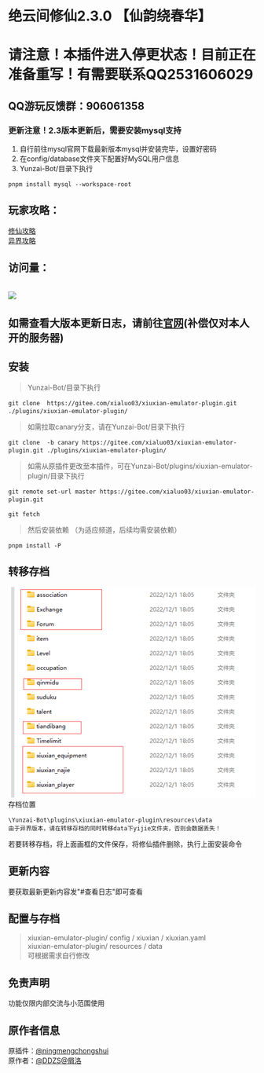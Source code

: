 # 绝云间修仙2.3.0 【仙韵绕春华】

# 请注意！本插件进入停更状态！目前正在准备重写！有需要联系QQ2531606029

## QQ游玩反馈群：906061358

### 更新注意！2.3版本更新后，需要安装mysql支持
1. 自行前往mysql官网下载最新版本mysql并安装完毕，设置好密码
2. 在config/database文件夹下配置好MySQL用户信息
3. Yunzai-Bot/目录下执行  
```
pnpm install mysql --workspace-root

```



## 玩家攻略：
[修仙攻略](https://docs.qq.com/doc/DSUhqZWdpZXJuUndZ?&u=4bd0757f64094c48b02d7cfc4eaeb44b)  
[异界攻略](https://docs.qq.com/doc/DU1pmVFNReVlvdEJP)
## 访问量：        
<br><img src="https://count.getloli.com/get/@:xiuxian-emulator-plugin?theme=rule34" /> <br>       

## 如需查看大版本更新日志，请前往[官网](http://xialuo.top/)(补偿仅对本人开的服务器)

## 安装      

> Yunzai-Bot/目录下执行  
```
git clone  https://gitee.com/xialuo03/xiuxian-emulator-plugin.git ./plugins/xiuxian-emulator-plugin/

```
> 如需拉取canary分支，请在Yunzai-Bot/目录下执行  
```
git clone  -b canary https://gitee.com/xialuo03/xiuxian-emulator-plugin.git ./plugins/xiuxian-emulator-plugin/

```
> 如需从原插件更改至本插件，可在Yunzai-Bot/plugins/xiuxian-emulator-plugin/目录下执行
```
git remote set-url master https://gitee.com/xialuo03/xiuxian-emulator-plugin.git
```
```
git fetch

```
> 然后安装依赖 （为适应频道，后续均需安装依赖）
```
pnpm install -P

``` 

## 转移存档            
![转移存档](pic/photo4.jpg)     
存档位置  
```
\Yunzai-Bot\plugins\xiuxian-emulator-plugin\resources\data
由于异界版本，请在转移存档的同时转移data下yijie文件夹，否则会数据丢失！
```      

若要转移存档，将上面画框的文件保存，将修仙插件删除，执行上面安装命令

## 更新内容
要获取最新更新内容发"#查看日志"即可查看

## 配置与存档   
>xiuxian-emulator-plugin/ config / xiuxian / xiuxian.yaml       
>xiuxian-emulator-plugin/ resources / data          
>可根据需求自行修改     

## 免责声明       
功能仅限内部交流与小范围使用    

## 原作者信息
原插件：[@ningmengchongshui](https://gitee.com/ningmengchongshui)  
原作者：[@DDZS](https://gitee.com/hutao222)[@屑洛](https://gitee.com/xialuo03)
